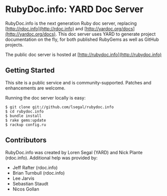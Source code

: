 RubyDoc.info: YARD Doc Server
===============================

RubyDoc.info is the next generation Ruby doc server, replacing
[http://rdoc.info](http://rdoc.info) and
[http://yardoc.org/docs](http://yardoc.org/docs).
This doc server uses YARD to generate project documentation on the fly, for
both published RubyGems as well as GitHub projects.

The public doc server is hosted at [http://rubydoc.info](http://rubydoc.info)

Getting Started
---------------

This site is a public service and is community-supported. Patches and
enhancements are welcome.

Running the doc server locally is easy:

```
$ git clone git://github.com/lsegal/rubydoc.info
$ cd rubydoc.info
$ bundle install
$ rake gems:update
$ rackup config.ru
```

Contributors
------------

RubyDoc.info was created by Loren Segal (YARD) and Nick Plante (rdoc.info).
Additional help was provided by:

* Jeff Rafter (rdoc.info)
* Brian Turnbull (rdoc.info)
* Lee Jarvis
* Sebastian Staudt
* Nicos Gollan
